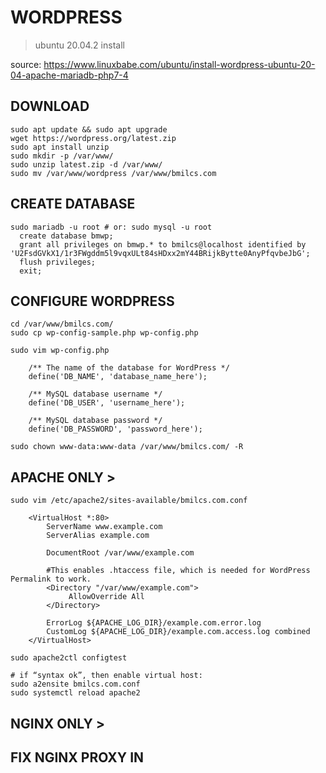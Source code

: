 # WORDPRESS

> ubuntu 20.04.2 install

source: https://www.linuxbabe.com/ubuntu/install-wordpress-ubuntu-20-04-apache-mariadb-php7-4

## DOWNLOAD

    sudo apt update && sudo apt upgrade
    wget https://wordpress.org/latest.zip
    sudo apt install unzip
    sudo mkdir -p /var/www/
    sudo unzip latest.zip -d /var/www/
    sudo mv /var/www/wordpress /var/www/bmilcs.com
    
## CREATE DATABASE  

    sudo mariadb -u root # or: sudo mysql -u root
      create database bmwp;
      grant all privileges on bmwp.* to bmilcs@localhost identified by 'U2FsdGVkX1/1r3FWgddm5l9vqxULt84sHDxx2mY44BRijkBytte0AnyPfqvbeJbG';
      flush privileges;
      exit;

## CONFIGURE WORDPRESS

    cd /var/www/bmilcs.com/
    sudo cp wp-config-sample.php wp-config.php

    sudo vim wp-config.php

        /** The name of the database for WordPress */
        define('DB_NAME', 'database_name_here');

        /** MySQL database username */
        define('DB_USER', 'username_here');

        /** MySQL database password */
        define('DB_PASSWORD', 'password_here');

    sudo chown www-data:www-data /var/www/bmilcs.com/ -R
    
## APACHE ONLY >

    sudo vim /etc/apache2/sites-available/bmilcs.com.conf
    
        <VirtualHost *:80>       
            ServerName www.example.com
            ServerAlias example.com

            DocumentRoot /var/www/example.com

            #This enables .htaccess file, which is needed for WordPress Permalink to work. 
            <Directory "/var/www/example.com">
                 AllowOverride All
            </Directory>

            ErrorLog ${APACHE_LOG_DIR}/example.com.error.log
            CustomLog ${APACHE_LOG_DIR}/example.com.access.log combined
        </VirtualHost>

    sudo apache2ctl configtest
    
    # if “syntax ok”, then enable virtual host:
    sudo a2ensite bmilcs.com.conf
    sudo systemctl reload apache2
    
## NGINX ONLY >



## FIX NGINX PROXY IN



